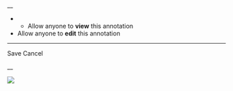 __

  *   * Allow anyone to **view** this annotation
  * Allow anyone to **edit** this annotation



* * *

Save Cancel

__




![](https://bat.bing.com/action/0?ti=56018282&Ver=2&mid=91ecf4e0-00be-458a-9f95-e84da59afbfa&sid=201ffde0635411ee902411d77b750559&vid=20202bf0635411ee9ac03f2e618b0b9f&vids=0&msclkid=N&pi=0&lg=en-US&sw=800&sh=600&sc=24&nwd=1&tl=Shortform%20%7C%20Algorithms%20to%20Live%20By&p=https%3A%2F%2Fwww.shortform.com%2Fapp%2Fbook%2Falgorithms-to-live-by%2Fpart-2&r=&lt=350&evt=pageLoad&sv=1&rn=499804)

